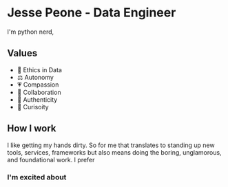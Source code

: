 # Jesse Peone - Data Engineer
I'm python nerd, 

## Values
- :scroll: Ethics in Data
- :balance_scale: Autonomy
- :heartpulse: Compassion
- :handshake: Collaboration
- :metal: Authenticity
- :thinking: Curisoity

## How I work
I like getting my hands dirty. So for me that translates to standing up new tools, services, frameworks but also means doing the boring, unglamorous, and foundational work. I prefer 

### I'm excited about

<!--
**jpeone/jpeone** is a ✨ _special_ ✨ repository because its `README.md` (this file) appears on your GitHub profile.

Here are some ideas to get you started:

- 🔭 I’m currently working on ...
- 🌱 I’m currently learning ...
- 👯 I’m looking to collaborate on ...
- 🤔 I’m looking for help with ...
- 💬 Ask me about ...
- 📫 How to reach me: ...
- 😄 Pronouns: ...
- ⚡ Fun fact: ...
-->
